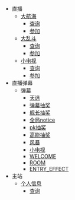 - 直播
  - [大航海](bili_live/guard/README.md)
    - [查询](bili_live/guard/check.md)
    - [参加](bili_live/guard/join.md)
  - [大乱斗](bili_live/pk/README.md)
    - [查询](bili_live/pk/check.md)
    - [参加](bili_live/pk/join.md)
  - [小电视](bili_live/tv/README.md)
    - [查询](bili_live/tv/check.md)
    - [参加](bili_live/tv/join.md)
- 直播弹幕
  - [弹幕](bili_live_danmu/danmu/README.md)
    - [天选](bili_live_danmu/danmu/anchor.md)
    - [弹幕抽奖](bili_live_danmu/danmu/DANMU_GIFT_LOTTERY_START.md)
    - [舰长抽奖](bili_live_danmu/danmu/guard.md)
    - [全局notice](bili_live_danmu/danmu/notice_msg.md)
    - [pk抽奖](bili_live_danmu/danmu/PK_LOTTERY_START.md)
    - [高能抽奖](bili_live_danmu/danmu/RAFFLE_START.md)
    - [风暴](bili_live_danmu/danmu/SPECIAL_GIFT.md)
    - [小电视](bili_live_danmu/danmu/TV_START.md)
    - [WELCOME](bili_live_danmu/danmu/welcome.md)
    - [ROOM](bili_live_danmu/danmu/room.md)
    - [ENTRY_EFFECT](bili_live_danmu/danmu/entry_effect.md)
- 主站
  - [个人信息](bili_main/info/README.md)
    - [查询](bili_main/info/check.md)
    
